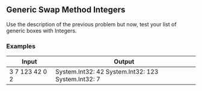 Generic Swap Method Integers
----------------------------

Use the description of the previous problem but now, test your list of generic
boxes with Integers.

### Examples

| **Input**      | **Output**                                         |
|----------------|----------------------------------------------------|
| 3 7 123 42 0 2 | System.Int32: 42 System.Int32: 123 System.Int32: 7 |